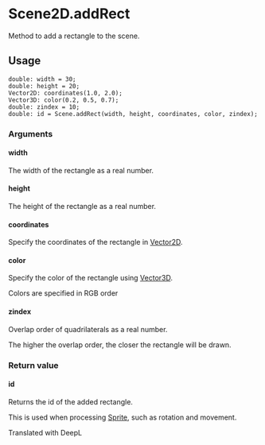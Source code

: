 # Scene2D.addRect

Method to add a rectangle to the scene.

## Usage

```
double: width = 30;
double: height = 20;
Vector2D: coordinates(1.0, 2.0);
Vector3D: color(0.2, 0.5, 0.7);
double: zindex = 10;
double: id = Scene.addRect(width, height, coordinates, color, zindex);
```

### Arguments

#### width

The width of the rectangle as a real number.

#### height

The height of the rectangle as a real number.

#### coordinates

Specify the coordinates of the rectangle in [Vector2D](/lib/math/vec2).

#### color

Specify the color of the rectangle using [Vector3D](/lib/math/vec3).

Colors are specified in RGB order

#### zindex

Overlap order of quadrilaterals as a real number.

The higher the overlap order, the closer the rectangle will be drawn.

### Return value

#### id

Returns the id of the added rectangle.

This is used when processing [Sprite](/lib/2d/sprite/index), such as rotation and movement.

Translated with DeepL